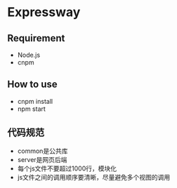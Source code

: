 # Expressway

## Requirement
- Node.js
- cnpm

## How to use
- cnpm install
- npm start

## 代码规范
- common是公共库
- server是网页后端
- 每个js文件不要超过1000行，模块化
- js文件之间的调用顺序要清晰，尽量避免多个视图的调用